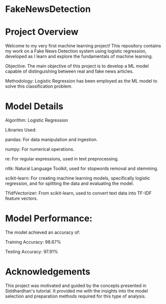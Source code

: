 # FakeNewsDetection
# Project Overview

Welcome to my very first machine learning project! This repository contains my work on a Fake News Detection system using logistic regression, developed as I learn and explore the fundamentals of machine learning.

Objective:
The main objective of this project is to develop a ML model capable of distinguishing between real and fake news articles.

Methodology:
Logistic Regression has been employed as the ML model to solve this classification problem.

# Model Details
Algorithm: Logistic Regression

Libraries Used:

pandas: For data manipulation and ingestion.

numpy: For numerical operations.

re: For regular expressions, used in text preprocessing.

nltk: Natural Language Toolkit, used for stopwords removal and stemming.

scikit-learn: For creating machine learning models, specifically logistic regression, and for splitting the data and evaluating the model.

TfidfVectorizer: From scikit-learn, used to convert text data into TF-IDF feature vectors.

# Model Performance:
The model achieved an accuracy of:

Training Accuracy: 98.67%

Testing Accuracy: 97.91%

# Acknowledgements
This project was motivated and guided by the concepts presented in Siddhardhan's tutorial. It provided me with the insights into the model selection and preparation methods required for this type of analysis.

